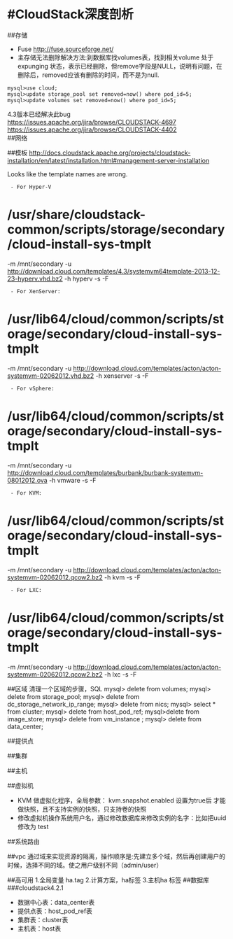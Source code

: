 #CloudStack深度剖析
==============

##存储
- Fuse http://fuse.sourceforge.net/
- 主存储无法删除解决方法:到数据库找volumes表，找到相关volume 处于expunging 状态，表示已经删除，但remove字段是NULL，说明有问题，在删除后，removed应该有删除的时间，而不是为null.
```
mysql>use cloud;
mysql>update storage_pool set removed=now() where pod_id=5;
mysql>update volumes set removed=now() where pod_id=5;
```
4.3版本已经解决此bug   
https://issues.apache.org/jira/browse/CLOUDSTACK-4697   
https://issues.apache.org/jira/browse/CLOUDSTACK-4402   
##网络

##模板
  http://docs.cloudstack.apache.org/projects/cloudstack-installation/en/latest/installation.html#management-server-installation
  
   Looks like the template names are wrong.
  
     - For Hyper-V
  
  # /usr/share/cloudstack-common/scripts/storage/secondary/cloud-install-sys-tmplt
  -m /mnt/secondary -u
  http://download.cloud.com/templates/4.3/systemvm64template-2013-12-23-hyperv.vhd.bz2
  -h hyperv -s <optional-management-server-secret-key> -F
  
  
     - For XenServer:
  
  # /usr/lib64/cloud/common/scripts/storage/secondary/cloud-install-sys-tmplt
  -m /mnt/secondary -u
  http://download.cloud.com/templates/acton/acton-systemvm-02062012.vhd.bz2
  -h xenserver -s <optional-management-server-secret-key> -F
  
  
     - For vSphere:
  
  # /usr/lib64/cloud/common/scripts/storage/secondary/cloud-install-sys-tmplt
  -m /mnt/secondary -u
  http://download.cloud.com/templates/burbank/burbank-systemvm-08012012.ova
  -h vmware -s <optional-management-server-secret-key>  -F
  
  
     - For KVM:
  
  # /usr/lib64/cloud/common/scripts/storage/secondary/cloud-install-sys-tmplt
  -m /mnt/secondary -u
  http://download.cloud.com/templates/acton/acton-systemvm-02062012.qcow2.bz2
  -h kvm -s <optional-management-server-secret-key> -F
  
  
     - For LXC:
  
  # /usr/lib64/cloud/common/scripts/storage/secondary/cloud-install-sys-tmplt
  -m /mnt/secondary -u
  http://download.cloud.com/templates/acton/acton-systemvm-02062012.qcow2.bz2
  -h lxc -s <optional-management-server-secret-key> -F

##区域
  清理一个区域的步骤，SQL
  mysql> delete from volumes;
  mysql> delete from storage_pool;
  mysql> delete from dc_storage_network_ip_range; 
  mysql> delete from nics; 
  mysql> select * from cluster;
  mysql> delete from host_pod_ref;
  mysql>delete from image_store;
  mysql> delete from vm_instance ;
  mysql> delete from data_center;

##提供点

##集群

##主机

##虚拟机
- KVM 做虚拟化程序，全局参数： kvm.snapshot.enabled  设置为true后 才能做快照，且不支持实例的快照，只支持卷的快照 
- 修改虚拟机操作系统用户名，通过修改数据库来修改实例的名字：比如把uuid修改为 test

##系统路由

##vpc
  通过域来实现资源的隔离，操作顺序是:先建立多个域，然后再创建用户的时候，选择不同的域。使之用户级别不同（admin/user）
  
##高可用
  1.全局变量 ha.tag
  2.计算方案，ha标签
  3.主机ha 标签
##数据库
###cloudstack4.2.1
- 数据中心表：data_center表
- 提供点表：host_pod_ref表 
- 集群表：cluster表
- 主机表：host表
